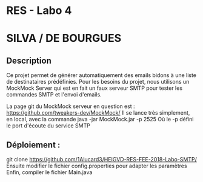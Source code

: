 # RES - Labo 4
# SILVA / DE BOURGUES

## Description
Ce projet permet de générer automatiquement des emails bidons à une liste de destinataires prédéfinies.
Pour les besoins du projet, nous utilisons un MockMock Server qui est en fait un faux serveur SMTP pour tester les commandes SMTP et l'envoi d'emails.

La page git du MockMock serveur en question est : https://github.com/tweakers-dev/MockMock/
Il se lance très simplement, en local, avec la commande java -jar MockMock.jar -p 2525
Où le -p défini le port d'écoute du service SMTP

## Déploiement :
git clone https://github.com/1Alucard3/HEIGVD-RES-FEE-2018-Labo-SMTP/
Ensuite modifier le fichier config.properties pour adapter les paramètres
Enfin, compiler le fichier Main.java

